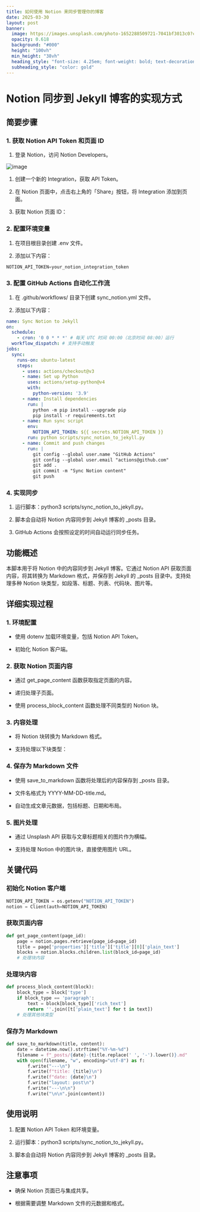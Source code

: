```yaml
---
title: 如何使用 Notion 来同步管理你的博客
date: 2025-03-30
layout: post
banner:
  image: https://images.unsplash.com/photo-1652288509721-7041bf3013c0?crop=entropy&cs=tinysrgb&fit=max&fm=jpg&ixid=M3w2OTIwMzJ8MHwxfHJhbmRvbXx8fHx8fHx8fDE3NDMzMjk5NTB8&ixlib=rb-4.0.3&q=80&w=1080
  opacity: 0.618
  background: "#000"
  height: "100vh"
  min_height: "38vh"
  heading_style: "font-size: 4.25em; font-weight: bold; text-decoration: underline"
  subheading_style: "color: gold"
---
```


# Notion 同步到 Jekyll 博客的实现方式

## 简要步骤

### 1. 获取 Notion API Token 和页面 ID

1. 登录 Notion，访问 Notion Developers。

![image](https://prod-files-secure.s3.us-west-2.amazonaws.com/a7a0cc5a-89b9-4cda-8686-1fba0ca52f40/d19c1afe-dea5-4312-9333-786b0ba83054/image.png?X-Amz-Algorithm=AWS4-HMAC-SHA256&X-Amz-Content-Sha256=UNSIGNED-PAYLOAD&X-Amz-Credential=ASIAZI2LB466RORUGAFZ%2F20250330%2Fus-west-2%2Fs3%2Faws4_request&X-Amz-Date=20250330T101910Z&X-Amz-Expires=3600&X-Amz-Security-Token=IQoJb3JpZ2luX2VjECAaCXVzLXdlc3QtMiJIMEYCIQDcmjO%2FP6eeAkHHtZT0vHInuFy4clcn6aVvgg3fmobnJAIhAJOcmp8aMYGRQi6xylQreKfej0OTV%2FUkw4Vw95vR12SZKogECIn%2F%2F%2F%2F%2F%2F%2F%2F%2F%2FwEQABoMNjM3NDIzMTgzODA1IgwiR3ilub5MELiS7eoq3APGPhoemjLR3iGG4I1AHrj%2FphJu4RPtePTUdGEx0HJx6CsSO6H9pug9b%2BPicx4Ch4BBDCsU4lgY2GmiqQOWdMRxPybb9n8mT1zvCiNQfMUO4fl04ly9gW5dpT7ywabIAeubcPLlDZ1T8bgYt22v%2FXZB6mWldKA4yIoOXV%2BHP11hv3fxYZd6hIuMDocLM9W3j%2BfybLMybYsNjrv%2BoV6ASnm%2BjMNQlBmq5Nq20ksfIChuC0piDF1ow%2Fd9nt7nGZZ3BUmVxFWHY4jIM1zFySjqepVrg2ICkdUAfwL2JToLzZjrMIvPqivH3du%2BFtJtyhfa6fIbV9kSmYFczt1UTRgfJ9y0gSZnPNCDjjNE5Byru8b1yzAojESUbaUHy3n4GbWgP%2BXf4UjLFnf3MveESBmrKoxzX1LsynsN2zO7iOP8xqtHn9iHP4BvM48i5X1qYWuuZoXad%2B7NaTpTQqbCbArXnoYsRCcIOzw1tjfzlvEPPVv%2FY8Pl93CG7As%2FF%2F66kzxiDhB8hI6qjmWqSOyCiLqUfUvCng5HZidIu0PoNFMkQsHPCtLpg92jHMQcJq3yuRLGbssZIzv%2FkVXtPlg5uDxIttO8Hn2nLT6pnDrPxW30nKaplGpAp4eXyWU6mUS6LzDE8KO%2FBjqkAWvVTI52rNdgmG7vps7PImHidVw%2BIamWYpo8b24ZrPJmZp5lLOgZgjzp5OmUDWNe22RAn6wOYTg%2FGDtxA3egx7KtGbl4JJVmLbFFIED7EI%2Fk%2FzHu8KZG3YkTLhgbuMGP3gInp%2B1pi3cjQIE86k8vymT9lBz26RDAO6HTb0dioN42bpBebbHVg5z2FBHUMExcOC2X%2FJ3fVOlRyzDyLG2%2BB6o%2BHoLH&X-Amz-Signature=efd87d3f1d52d155fc070476c7040b9e606c5c453576646a3738253d50c2b7cc&X-Amz-SignedHeaders=host&x-id=GetObject)

1. 创建一个新的 Integration，获取 API Token。

1. 在 Notion 页面中，点击右上角的「Share」按钮，将 Integration 添加到页面。

1. 获取 Notion 页面 ID：


### 2. 配置环境变量

1. 在项目根目录创建 .env 文件。

1. 添加以下内容：

```javascript
NOTION_API_TOKEN=your_notion_integration_token
```

### 3. 配置 GitHub Actions 自动化工作流

1. 在 .github/workflows/ 目录下创建 sync_notion.yml 文件。

1. 添加以下内容：

```yaml
name: Sync Notion to Jekyll
on:
  schedule:
    - cron: '0 0 * * *' # 每天 UTC 时间 00:00（北京时间 08:00）运行
  workflow_dispatch: # 支持手动触发
jobs:
  sync:
    runs-on: ubuntu-latest
    steps:
      - uses: actions/checkout@v3
      - name: Set up Python
        uses: actions/setup-python@v4
        with:
          python-version: '3.9'
      - name: Install dependencies
        run: |
          python -m pip install --upgrade pip
          pip install -r requirements.txt
      - name: Run sync script
        env:
          NOTION_API_TOKEN: ${{ secrets.NOTION_API_TOKEN }}
        run: python scripts/sync_notion_to_jekyll.py
      - name: Commit and push changes
        run: |
          git config --global user.name "GitHub Actions"
          git config --global user.email "actions@github.com"
          git add .
          git commit -m "Sync Notion content"
          git push
```

### 4. 实现同步

1. 运行脚本：python3 scripts/sync_notion_to_jekyll.py。

1. 脚本会自动将 Notion 内容同步到 Jekyll 博客的 _posts 目录。

1. GitHub Actions 会按照设定的时间自动运行同步任务。

## 功能概述

本脚本用于将 Notion 中的内容同步到 Jekyll 博客。它通过 Notion API 获取页面内容，将其转换为 Markdown 格式，并保存到 Jekyll 的 _posts 目录中。支持处理多种 Notion 块类型，如段落、标题、列表、代码块、图片等。

## 详细实现过程

### 1. 环境配置

- 使用 dotenv 加载环境变量，包括 Notion API Token。

- 初始化 Notion 客户端。

### 2. 获取 Notion 页面内容

- 通过 get_page_content 函数获取指定页面的内容。

- 递归处理子页面。

- 使用 process_block_content 函数处理不同类型的 Notion 块。

### 3. 内容处理

- 将 Notion 块转换为 Markdown 格式。

- 支持处理以下块类型：


### 4. 保存为 Markdown 文件

- 使用 save_to_markdown 函数将处理后的内容保存到 _posts 目录。

- 文件名格式为 YYYY-MM-DD-title.md。

- 自动生成文章元数据，包括标题、日期和布局。

### 5. 图片处理

- 通过 Unsplash API 获取与文章标题相关的图片作为横幅。

- 支持处理 Notion 中的图片块，直接使用图片 URL。

## 关键代码

### 初始化 Notion 客户端

```python
NOTION_API_TOKEN = os.getenv("NOTION_API_TOKEN")
notion = Client(auth=NOTION_API_TOKEN)
```

### 获取页面内容

```python
def get_page_content(page_id):
    page = notion.pages.retrieve(page_id=page_id)
    title = page['properties']['title']['title'][0]['plain_text']
    blocks = notion.blocks.children.list(block_id=page_id)
    # 处理块内容
```

### 处理块内容

```python
def process_block_content(block):
    block_type = block['type']
    if block_type == 'paragraph':
        text = block[block_type]['rich_text']
        return ''.join([t['plain_text'] for t in text])
    # 处理其他块类型
```

### 保存为 Markdown

```python
def save_to_markdown(title, content):
    date = datetime.now().strftime("%Y-%m-%d")
    filename = f"_posts/{date}-{title.replace(' ', '-').lower()}.md"
    with open(filename, "w", encoding="utf-8") as f:
        f.write("---\n")
        f.write(f"title: {title}\n")
        f.write(f"date: {date}\n")
        f.write("layout: post\n")
        f.write("---\n\n")
        f.write("\n\n".join(content))
```

## 使用说明

1. 配置 Notion API Token 和环境变量。

1. 运行脚本：python3 scripts/sync_notion_to_jekyll.py。

1. 脚本会自动将 Notion 内容同步到 Jekyll 博客的 _posts 目录。

## 注意事项

- 确保 Notion 页面已与集成共享。

- 根据需要调整 Markdown 文件的元数据和格式。